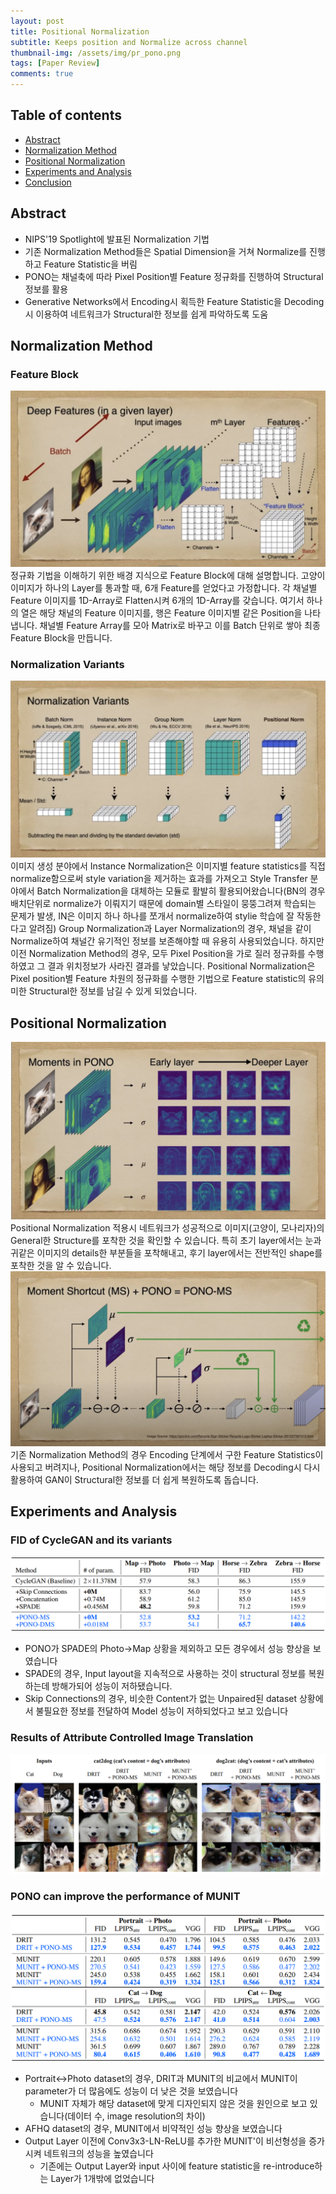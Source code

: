 ```yaml
---
layout: post
title: Positional Normalization 
subtitle: Keeps position and Normalize across channel
thumbnail-img: /assets/img/pr_pono.png 
tags: [Paper Review]
comments: true
---
```


## Table of contents
- [Abstract](#abstract)
- [Normalization Method](#normalization-method)
- [Positional Normalization](#positional-normalization)
- [Experiments and Analysis](#experiments-and-analysis)
- [Conclusion](#conclusion)  


## Abstract
- NIPS'19 Spotlight에 발표된 Normalization 기법
- 기존 Normalization Method들은 Spatial Dimension을 거쳐 Normalize를 진행하고 Feature Statistic을 버림
- PONO는 채널축에 따라 Pixel Position별 Feature 정규화를 진행하여 Structural 정보를 활용
- Generative Networks에서 Encoding시 획득한 Feature Statistic을 Decoding시 이용하여 네트워크가 Structural한 정보를 쉽게 파악하도록 도움


## Normalization Method
### Feature Block
<center>
<img src="/assets/img/pono-deepfeature.png" alt="Component model visualisation">
</center>  
정규화 기법을 이해하기 위한 배경 지식으로 Feature Block에 대해 설명합니다. 고양이 이미지가 하나의 Layer를 통과할 때, 6개 Feature를 얻었다고 가정합니다. 각 채널별 Feature 이미지를 1D-Array로 Flatten시켜 6개의 1D-Array를 갖습니다. 여기서 하나의 열은 해당 채널의 Feature 이미지를, 행은 Feature 이미지별 같은 Position을 나타냅니다. 채널별 Feature Array를 모아 Matrix로 바꾸고 이를 Batch 단위로 쌓아 최종 Feature Block을 만듭니다. 

### Normalization Variants
<center>
<img src="/assets/img/pono-normalization_variants.png" alt="Component model visualisation">
</center>  
이미지 생성 분야에서 Instance Normalization은 이미지별 feature statistics를 직접 normalize함으로써 style variation을 제거하는 효과를 가져오고 Style Transfer 분야에서 Batch Normalization을 대체하는 모듈로 활발히 활용되어왔습니다(BN의 경우 배치단위로 normalize가 이뤄지기 때문에 domain별 스타일이 뭉뚱그려져 학습되는 문제가 발생, IN은 이미지 하나 하나를 쪼개서 normalize하여 stylie 학습에 잘 작동한다고 알려짐) Group Normalization과 Layer Normalization의 경우, 채널을 같이 Normalize하여 채널간 유기적인 정보를 보존해야할 때 유용히 사용되었습니다. 하지만 이전 Normalization Method의 경우, 모두 Pixel Position을 가로 질러 정규화를 수행하였고 그 결과 위치정보가 사라진 결과를 낳았습니다. Positional Normalization은 Pixel position별 Feature 차원의 정규화를 수행한 기법으로 Feature statistic의 유의미한 Structural한 정보를 남길 수 있게 되었습니다.

## Positional Normalization
<center>
<img src="/assets/img/pono-moments.png" alt="Component model visualisation">
</center>  
Positional Normalization 적용시 네트워크가 성공적으로 이미지(고양이, 모나리자)의 General한 Structure를 포착한 것을 확인할 수 있습니다. 특히 초기 layer에서는 눈과 귀같은 이미지의 details한 부분들을 포착해내고, 후기 layer에서는 전반적인 shape를 포착한 것을 알 수 있습니다.


<center>
<img src="/assets/img/pono-pono_ms.png" alt="Component model visualisation">
</center>  
기존 Normalization Method의 경우 Encoding 단계에서 구한 Feature Statistics이 사용되고 버려지나, Positional Normalization에서는 해당 정보를 Decoding시 다시 활용하여 GAN이 Structural한 정보를 더 쉽게 복원하도록 돕습니다.


## Experiments and Analysis
### FID of CycleGAN and its variants
<center>
<img src="/assets/img/pono-table1.PNG" alt="Component model visualisation">
</center>  

- PONO가 SPADE의 Photo->Map 상황을 제외하고 모든 경우에서 성능 향상을 보였습니다  
- SPADE의 경우, Input layout을 지속적으로 사용하는 것이 structural 정보를 복원하는데 방해가되어 성능이 저하됐습니다.
- Skip Connections의 경우, 비슷한 Content가 없는 Unpaired된 dataset 상황에서 불필요한 정보를 전달하여 Model 성능이 저하되었다고 보고 있습니다



### Results of Attribute Controlled Image Translation
<center>
<img src="/assets/img/pono-table2.PNG" alt="Component model visualisation">
</center>  

### PONO can improve the performance of MUNIT
<center>
<img src="/assets/img/pono-table3.PNG" alt="Component model visualisation">
</center>  

- Portrait<->Photo dataset의 경우, DRIT과 MUNIT의 비교에서 MUNIT이 parameter가 더 많음에도 성능이 더 낮은 것을 보였습니다
    - MUNIT 자체가 해당 dataset에 맞게 디자인되지 않은 것을 원인으로 보고 있습니다(데이터 수, image resolution의 차이)
- AFHQ dataset의 경우, MUNIT에서 비약적인 성능 향상을 보였습니다
- Output Layer 이전에 Conv3x3-LN-ReLU를 추가한 MUNIT'이 비선형성을 증가시켜 네트워크의 성능을 높였습니다
   - 기존에는 Output Layer와 input 사이에 feature statistic을 re-introduce하는 Layer가 1개밖에 없었습니다

